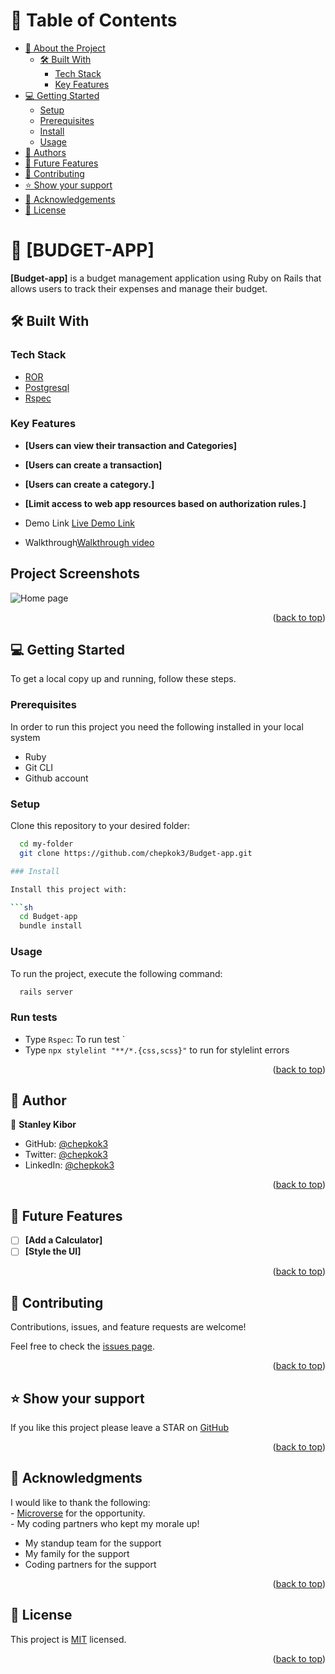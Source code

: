 <!-- TABLE OF CONTENTS -->

# 📗 Table of Contents

- [📖 About the Project](#about-project)
  - [🛠 Built With](#built-with)
    - [Tech Stack](#tech-stack)
    - [Key Features](#key-features)
- [💻 Getting Started](#getting-started)
  - [Setup](#setup)
  - [Prerequisites](#prerequisites)
  - [Install](#install)
  - [Usage](#usage)
- [👥 Authors](#authors)
- [🔭 Future Features](#future-features)
- [🤝 Contributing](#contributing)
- [⭐️ Show your support](#support)
- [🙏 Acknowledgements](#acknowledgements)
- [📝 License](#license)

<!-- PROJECT DESCRIPTION -->

# 📖 [BUDGET-APP] <a name="about-project"></a>

**[Budget-app]** is a budget management application using Ruby on Rails that allows users to track their expenses and manage their budget.

## 🛠 Built With <a name="built-with"></a>

### Tech Stack <a name="tech-stack"></a>

- <a href="https://www.ruby-lang.org/es/">ROR</a>
- <a href="https://www.postgresql.org/">Postgresql</a>
- <a href="https://rspec.info/">Rspec</a>

<!-- Features -->

### Key Features <a name="key-features"></a>

- **[Users can view their transaction and Categories]**
- **[Users can create a transaction]**
- **[Users can create a category.]**
- **[Limit access to web app resources based on authorization rules.]**

- Demo Link [Live Demo Link]()
- Walkthrough[Walkthrough video]()

## Project Screenshots

![Home page]()

<p align="right">(<a href="#readme-top">back to top</a>)</p>

<!-- GETTING STARTED -->

## 💻 Getting Started <a name="getting-started"></a>

To get a local copy up and running, follow these steps.

### Prerequisites

In order to run this project you need the following installed in your local system

<ul>
<li>Ruby</li>
<li>Git CLI</li>
<li>Github account</li>
</ul>

### Setup

Clone this repository to your desired folder:

````sh
  cd my-folder
  git clone https://github.com/chepkok3/Budget-app.git

### Install

Install this project with:

```sh
  cd Budget-app
  bundle install
````

### Usage

To run the project, execute the following command:

```sh
  rails server
```

### Run tests

- Type `Rspec`: To run test `
- Type `npx stylelint "**/*.{css,scss}"` to run for stylelint errors

<p align="right">(<a href="#readme-top">back to top</a>)</p>

<!-- AUTHOR -->

## 👥 Author <a name="authors"></a>

👤 **Stanley Kibor**

- GitHub: [@chepkok3](https://github.com/chepkok3)
- Twitter: [@chepkok3](https://twitter.com/home)
- LinkedIn: [@chepkok3](https://www.linkedin.com/in/kibor-stanley-350b8a123/)

<p align="right">(<a href="#readme-top">back to top</a>)</p>

<!-- FUTURE FEATURES -->

## 🔭 Future Features <a name="future-features"></a>

- [ ] **[Add a Calculator]**
- [ ] **[Style the UI]**

<p align="right">(<a href="#readme-top">back to top</a>)</p>

<!-- CONTRIBUTING -->

## 🤝 Contributing <a name="contributing"></a>

Contributions, issues, and feature requests are welcome!

Feel free to check the [issues page](https://github.com/chepkok3/Budget-app/issues).

<p align="right">(<a href="#readme-top">back to top</a>)</p>

<!-- SUPPORT -->

## ⭐️ Show your support <a name="support"></a>

If you like this project please leave a STAR on [GitHub](https://github.com/chepkok3/Budget-app)

<p align="right">(<a href="#readme-top">back to top</a>)</p>

<!-- ACKNOWLEDGEMENTS -->

## 🙏 Acknowledgments <a name="acknowledgements"></a>

I would like to thank the following: <br> - [Microverse](https://www.microverse.org/) for the opportunity.<br> - My coding partners who kept my morale up!

- My standup team for the support
- My family for the support
- Coding partners for the support

<p align="right">(<a href="#readme-top">back to top</a>)</p>

<!-- LICENSE -->

## 📝 License <a name="license"></a>

This project is [MIT](./LICENSE) licensed.

<p align="right">(<a href="#readme-top">back to top</a>)</p>
